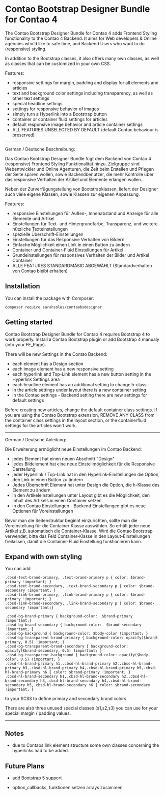 # Contao Bootstrap Designer Bundle for Contao 4

The Contao Bootstrap Designer Bundle for Contao 4 adds Frontend Styling functionality to the Contao 4 Backend.
It aims for Web developers & Online agencies who'd like to safe time, and Backend Users who want to do (responsive) styling. 

In addition to the Bootstrap classes, it also offers many own classes, as well as classes that can be customized in your own CSS.

Features:
- responsive settings for margin, padding and display for all elements and articles
- text and background color settings including transparency, as well as other text settings
- special headline settings
- settings for responsive behavior of images
- simply turn a Hyperlink into a Bootstrap button
- container or container fluid settings for articles
- default responsive image behavior and article container settings
- ALL FEATURES UNSELECTED BY DEFAULT (default Contao behaviour is preserved)

---

German / Deutsche Beschreibung:

Das Contao Bootstrap Designer Bundle fügt dem Backend von Contao 4 (responsive) Frontend Styling Funktionalität hinzu.
Zielgruppe sind Webentwickler und Online Agenturen, die Zeit beim Erstellen und Pflegen der Seite sparen wollen,
sowie Backendbenutzer, die mehr Kontrolle über das responsive Verhalten der Artikel und Elemente erlangen wollen.

Neben der Zurverfügungstellung von Bootstrapklassen, liefert der Designer auch viele eigene Klassen, sowie Klassen zur eigenen Anpassung.

Features:
- responsive Einstellungen für Außen-, Innenabstand und Anzeige für alle Elemente und Artikel
- Einstellungen für Text- und Hintergrundfarbe, Transparenz, und weitere nützliche Texteinstellungen
- spezielle Überschrift-Einstellungen
- Einstellungen für das Responsive Verhalten von Bildern
- Einfache Möglichkeit einen Link in einen Button zu ändern
- Container und Container-Fluid Einstellungen für Artikel
- Grundeinstellungen für responsives Verhalten der Bilder und Artikel Container
- ALLE FEATURES STANDARDMÄßIG ABGEWÄHLT (Standardverhalten von Contao bleibt erhalten)


## Installation

You can install the package with Composer:

```
composer require sarahsolus/contaobsdesigner
```

## Getting started

Contao Bootstrap Designer Bundle for Contao 4 requires Bootstrap 4 to work properly.
Install a Contao Bootstrap plugin or add Bootstrap 4 manualy (into your FE_Page).

There will be new Settings in the Contao Backend:

- each element has a Design section
- each image element has a new responsive setting
- each hyperlink and Top-Link element has a new button setting in the Hyperlink Settings area
- each headline element has an additional setting to change h-class
- in the article settings under layout there is a new container setting
- in the Contao settings - Backend setting there are new settings for default settings

Before creating new articles, change the default container class settings.
If you are using the Contao Bootstrap extension, REMOVE ANY CLASS from the container class settings in the layout section,
or the containerfluid settings for the articles won't work.

---

German / Deutsche Anleitung:

Die Erweiterung ermöglicht neue Einstellungen im Contao Backend:

- jedes Element hat einen neuen Abschnitt "Design"
- jedes Bildelement hat eine neue Einstellmöglichkeit für die Responsive Darstellung
- jeder Hyperlink / Top-Link hat in den Hyperlink-Einstellungen die Option, den Link in einen Button zu ändern
- Jedes Überschrift Element hat unter Design die Option, die h-Klasse des Element zu ändern
- in den Artikeleinstellungen unter Layout gibt es die Möglichkeit, den Inhalt des Artikels in einen Container setzen
- in den Contao Einstellungen - Backend Einstellungen gibt es neue Optionen für Voreinstellungen

Bevor man die Seitenstruktur beginnt einzurichten, sollte man die Voreinstellung für die Container Klasse auswählen.
So erhält jeder neue Artikel z.B. automatisch die Container-Klasse.
Wird die Contao Bootstrap verwendet, bitte das Feld Container-Klasse in den Layout-Einstellungen freilassen, damit die Container-Fluid Einstellung funktionieren kann.


## Expand with own styling

You can add

```
.cbsd-text-brand-primary, .text-brand-primary p { color: $brand-primary !important; }
.cbsd-text-brand-secondary, .text-brand-secondary p { color: $brand-secondary !important; }
.cbsd-link-brand-primary, .link-brand-primary p { color: $brand-primary !important; }
.cbsd-link-brand-secondary, .link-brand-secondary p { color: $brand-secondary !important;}

.cbsd-bg-brand-primary { background-color:  $brand-primary !important;}
.cbsd-bg-brand-secondary { background-color:  $brand-secondary !important; }
.cbsd-bg-background { background-color: $body-color !important; }
.cbsd-bg-transparent-brand-primary { background-color: opacify($brand-primary, 0.5) !important; }
.cbsd-bg-transparent-brand-secondary { background-color: opacify($brand-secondary, 0.5) !important; }
.cbsd-bg-transparent-background { background-color: opacify($body-color, 0.5) !important; }
.cbsd-hl-brand-primary h1,.cbsd-hl-brand-primary h2,.cbsd-hl-brand-primary h3,.cbsd-hl-brand-primary h4,.cbsd-hl-brand-primary h5,.cbsd-hl-brand-primary h6 { color: $brand-primary !important; }
.cbsd-hl-brand-secondary h1,.cbsd-hl-brand-secondary h2,.cbsd-hl-brand-secondary h3,.cbsd-hl-brand-secondary h4,.cbsd-hl-brand-secondary h5,.cbsd-hl-brand-secondary h6 { color: $brand-secondary !important; }
```

to your SCSS to define primary and secondary brand colors.

There are also three unused special classes (s1,s2,s3) you can use for your special margin / padding values.

---

## Notes

- due to Contaos link element structure some own classes concerning the hyperlinks had to be added.


## Future Plans
- add Bootstrap 5 support

- option_callbacks, funktionen setzen arrays zusammen










